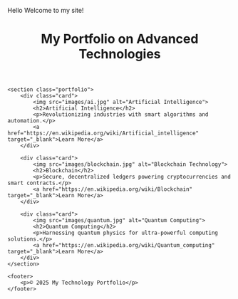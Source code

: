 Hello Welcome to my site!
<!DOCTYPE html>
<html lang="en">
<head>
    <meta charset="UTF-8">
    <meta name="viewport" content="width=device-width, initial-scale=1.0">
    <title>Advanced Technologies Portfolio</title>
    <link rel="stylesheet" href="styles.css">
</head>
<body>
    <header>
        <h1>My Portfolio on Advanced Technologies</h1>
    </header>

    <section class="portfolio">
        <div class="card">
            <img src="images/ai.jpg" alt="Artificial Intelligence">
            <h2>Artificial Intelligence</h2>
            <p>Revolutionizing industries with smart algorithms and automation.</p>
            <a href="https://en.wikipedia.org/wiki/Artificial_intelligence" target="_blank">Learn More</a>
        </div>

        <div class="card">
            <img src="images/blockchain.jpg" alt="Blockchain Technology">
            <h2>Blockchain</h2>
            <p>Secure, decentralized ledgers powering cryptocurrencies and smart contracts.</p>
            <a href="https://en.wikipedia.org/wiki/Blockchain" target="_blank">Learn More</a>
        </div>

        <div class="card">
            <img src="images/quantum.jpg" alt="Quantum Computing">
            <h2>Quantum Computing</h2>
            <p>Harnessing quantum physics for ultra-powerful computing solutions.</p>
            <a href="https://en.wikipedia.org/wiki/Quantum_computing" target="_blank">Learn More</a>
        </div>
    </section>

    <footer>
        <p>© 2025 My Technology Portfolio</p>
    </footer>
</body>
</html>
